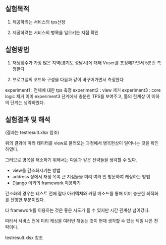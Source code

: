 ## 실험목적

1. 제공하려는 서비스의 tps산정

2. 제공하려는 서비스의 병목을 일으키는 지점 확인

## 실험방법

1. 재생횟수가 가장 많은 지역(경기도 성남시)에 대해 Vuser를 조정해가면서 5분간 측정한다

2. 프로그램의 코드와 구성을 다음과 같이 바꾸어가면서 측정한다

  experiment1 : 전체에 대한 tps 측정
  experiment2 : view 제거
  experiment3 : core logic 제거
 이미 experiment3 단계에서 충분한 TPS를 보여주고, 툴의 한계상 이 이하의 단계는 생략하였다.

## 실험결과 및 해석


(결과는 testresult.xlsx 참조)

위의 결과에 따라 데이터를 view로 불러오는 과정에서 병목현상이 일어나는 것을 확인하였다.

그러므로  병목을 해소하기 위해서는 다음과 같은 전략들을 생각할 수 있다.

* view를 간소화시키는 방법 
* address 상에서 재생 목록 큰 지점들을 미리 여러 번 방문하여 캐싱하는 방법
* Django 이외의 framework 이용하기

간소화의 경우는 테스트 전에 람다 아키텍처와 커팅 메소드를 통해 이미 충분한 최적화를 진행한 부분이었다.

타 framework를 이용하는 것은 좋은 시도가 될 수 있지만 시간 관계상 넘어갔다.

따라서 서비스 전에 미리 캐싱을 여러번 해놓는 것이 현재 생각할 수 있는 제일 나은 전략이다.

testresult.xlsx 참조
